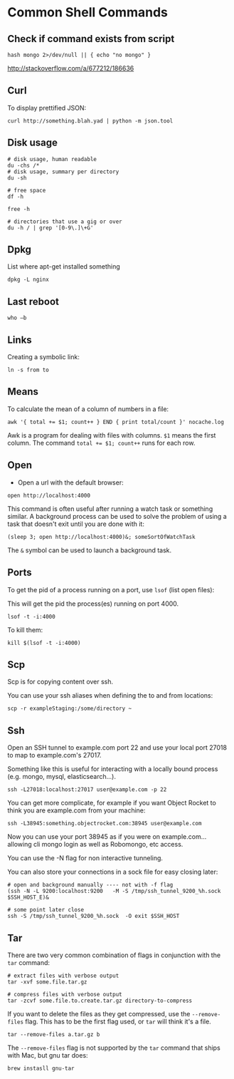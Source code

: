 # Common Shell Commands

## Check if command exists from script

```
hash mongo 2>/dev/null || { echo "no mongo" }
```

http://stackoverflow.com/a/677212/186636

## Curl

To display prettified JSON:

```
curl http://something.blah.yad | python -m json.tool
```

## Disk usage

```
# disk usage, human readable
du -chs /*
# disk usage, summary per directory
du -sh

# free space
df -h

free -h

# directories that use a gig or over
du -h / | grep '[0-9\.]\+G'
```

## Dpkg

List where apt-get installed something

```
dpkg -L nginx
```

## Last reboot

```
who –b
```

## Links

Creating a symbolic link:

```
ln -s from to
```

## Means

To calculate the mean of a column of numbers in a file:

```shell
awk '{ total += $1; count++ } END { print total/count }' nocache.log
```

Awk is a program for dealing with files with columns. `$1` means the first column.
The command `total += $1; count++` runs for each row.

## Open

* Open a url with the default browser:

```shell
open http://localhost:4000
```

This command is often useful after running a watch task or something similar. A
background process can be used to solve the problem of using a task that doesn't
exit until you are done with it:

```
(sleep 3; open http://localhost:4000)&; someSortOfWatchTask
```

The `&` symbol can be used to launch a background task.

## Ports

To get the pid of a process running on a port, use `lsof` (list open files):

This will get the pid the process(es) running on port 4000.

```
lsof -t -i:4000
```

To kill them:

```
kill $(lsof -t -i:4000)
```

## Scp

Scp is for copying content over ssh.

You can use your ssh aliases when defining the to and from locations:

```
scp -r exampleStaging:/some/directory ~
```

## Ssh

Open an SSH tunnel to example.com port 22 and use your local port 27018 to
map to example.com's 27017.

Something like this is useful for interacting with a locally bound process (e.g.
  mongo, mysql, elasticsearch...).

```shell
ssh -L27018:localhost:27017 user@example.com -p 22
```

You can get more complicate, for example if you want Object Rocket to think you are example.com from your machine:

```shell
ssh -L38945:something.objectrocket.com:38945 user@example.com
```

Now you can use your port 38945 as if you were on example.com... allowing cli mongo login as well as Robomongo, etc access.

You can use the -N flag for non interactive tunneling.

You can also store your connections in a sock file for easy closing later:

```shell
# open and background manually ---- not with -f flag
(ssh -N -L 9200:localhost:9200   -M -S /tmp/ssh_tunnel_9200_%h.sock $SSH_HOST_E)&

# some point later close
ssh -S /tmp/ssh_tunnel_9200_%h.sock  -O exit $SSH_HOST
```

## Tar

There are two very common combination of flags in conjunction with the `tar` command:

```
# extract files with verbose output
tar -xvf some.file.tar.gz

# compress files with verbose output
tar -zcvf some.file.to.create.tar.gz directory-to-compress
```

If you want to delete the files as they get compressed, use the `--remove-files` flag.
This has to be the first flag used, or `tar` will think it's a file.

```
tar --remove-files a.tar.gz b
```

The `--remove-files` flag is not supported by the `tar` command that ships with
Mac, but gnu tar does:

```
brew instasll gnu-tar
```
